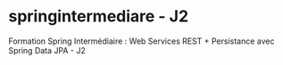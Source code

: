 # springintermediare - J2
Formation Spring Intermédiaire : Web Services REST + Persistance avec Spring Data JPA - J2
